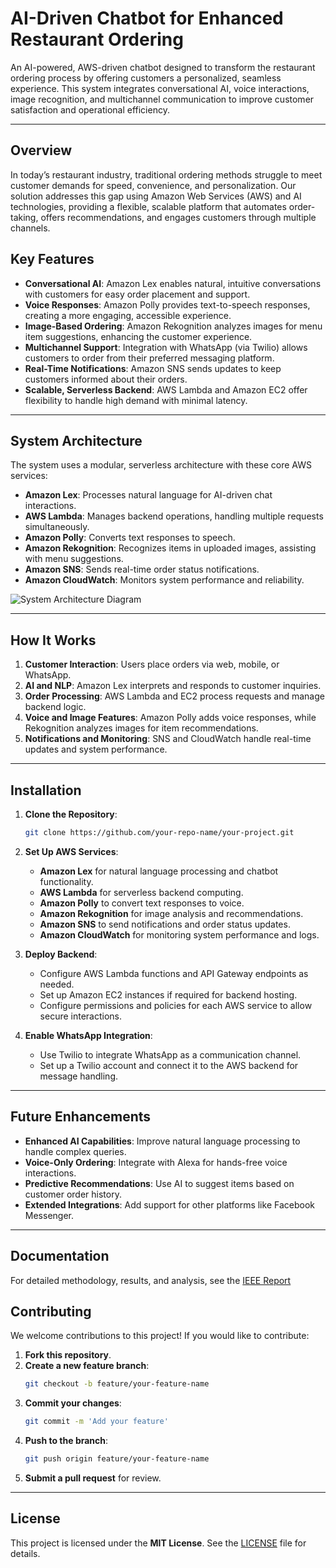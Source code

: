 # AI-Driven Chatbot for Enhanced Restaurant Ordering

An AI-powered, AWS-driven chatbot designed to transform the restaurant ordering process by offering customers a personalized, seamless experience. This system integrates conversational AI, voice interactions, image recognition, and multichannel communication to improve customer satisfaction and operational efficiency.

---

## Overview
In today’s restaurant industry, traditional ordering methods struggle to meet customer demands for speed, convenience, and personalization. Our solution addresses this gap using Amazon Web Services (AWS) and AI technologies, providing a flexible, scalable platform that automates order-taking, offers recommendations, and engages customers through multiple channels.



## Key Features
- **Conversational AI**: Amazon Lex enables natural, intuitive conversations with customers for easy order placement and support.
- **Voice Responses**: Amazon Polly provides text-to-speech responses, creating a more engaging, accessible experience.
- **Image-Based Ordering**: Amazon Rekognition analyzes images for menu item suggestions, enhancing the customer experience.
- **Multichannel Support**: Integration with WhatsApp (via Twilio) allows customers to order from their preferred messaging platform.
- **Real-Time Notifications**: Amazon SNS sends updates to keep customers informed about their orders.
- **Scalable, Serverless Backend**: AWS Lambda and Amazon EC2 offer flexibility to handle high demand with minimal latency.

---

## System Architecture
The system uses a modular, serverless architecture with these core AWS services:
- **Amazon Lex**: Processes natural language for AI-driven chat interactions.
- **AWS Lambda**: Manages backend operations, handling multiple requests simultaneously.
- **Amazon Polly**: Converts text responses to speech.
- **Amazon Rekognition**: Recognizes items in uploaded images, assisting with menu suggestions.
- **Amazon SNS**: Sends real-time order status notifications.
- **Amazon CloudWatch**: Monitors system performance and reliability.

![System Architecture Diagram]([https://github.com/Jaffer74/AI-Driven-Chatbot-for-Enhanced-Restaurant-Ordering/blob/main/Seamless%20Service%20Evolution%20Enhancing%20Customer%20Satisfaction%20Using%20AWS-Driven%20AI%20Chatbots%20for%20Restaurant%20Ordering%20(1).pdf](https://github.com/Jaffer74/AI-Driven-Chatbot-for-Enhanced-Restaurant-Ordering/blob/main/system_architecture.png))

---

## How It Works
1. **Customer Interaction**: Users place orders via web, mobile, or WhatsApp.
2. **AI and NLP**: Amazon Lex interprets and responds to customer inquiries.
3. **Order Processing**: AWS Lambda and EC2 process requests and manage backend logic.
4. **Voice and Image Features**: Amazon Polly adds voice responses, while Rekognition analyzes images for item recommendations.
5. **Notifications and Monitoring**: SNS and CloudWatch handle real-time updates and system performance.

---

## Installation

1. **Clone the Repository**:
   ```bash
   git clone https://github.com/your-repo-name/your-project.git
   ```

2. **Set Up AWS Services**:
   - **Amazon Lex** for natural language processing and chatbot functionality.
   - **AWS Lambda** for serverless backend computing.
   - **Amazon Polly** to convert text responses to voice.
   - **Amazon Rekognition** for image analysis and recommendations.
   - **Amazon SNS** to send notifications and order status updates.
   - **Amazon CloudWatch** for monitoring system performance and logs.

3. **Deploy Backend**:
   - Configure AWS Lambda functions and API Gateway endpoints as needed.
   - Set up Amazon EC2 instances if required for backend hosting.
   - Configure permissions and policies for each AWS service to allow secure interactions.

4. **Enable WhatsApp Integration**:
   - Use Twilio to integrate WhatsApp as a communication channel.
   - Set up a Twilio account and connect it to the AWS backend for message handling.

---

## Future Enhancements

- **Enhanced AI Capabilities**: Improve natural language processing to handle complex queries.
- **Voice-Only Ordering**: Integrate with Alexa for hands-free voice interactions.
- **Predictive Recommendations**: Use AI to suggest items based on customer order history.
- **Extended Integrations**: Add support for other platforms like Facebook Messenger.

---
## Documentation
For detailed methodology, results, and analysis, see the [IEEE Report](https://github.com/Jaffer74/AI-Driven-Chatbot-for-Enhanced-Restaurant-Ordering/blob/main/Seamless%20Service%20Evolution%20Enhancing%20Customer%20Satisfaction%20Using%20AWS-Driven%20AI%20Chatbots%20for%20Restaurant%20Ordering%20(1).pdf)


## Contributing

We welcome contributions to this project! If you would like to contribute:

1. **Fork this repository**.
2. **Create a new feature branch**:
   ```bash
   git checkout -b feature/your-feature-name
   ```
3. **Commit your changes**:
   ```bash
   git commit -m 'Add your feature'
   ```
4. **Push to the branch**:
   ```bash
   git push origin feature/your-feature-name
   ```
5. **Submit a pull request** for review.

---

## License

This project is licensed under the **MIT License**. See the [LICENSE](LICENSE.md) file for details.

